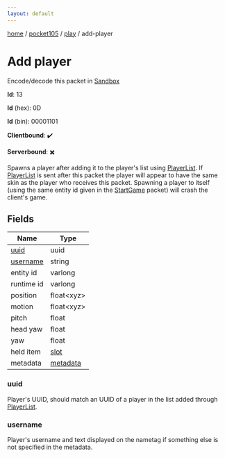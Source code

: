 ```yaml
---
layout: default
---
```


[home](/)  /  [pocket105](/protocol/pocket105)  /  [play](/protocol/pocket105/play)  /  add-player

# Add player

Encode/decode this packet in [Sandbox](../../../sandbox/pocket105#play.add_player)

**Id**: 13

**Id** (hex): 0D

**Id** (bin): 00001101

**Clientbound**: ✔️

**Serverbound**: ✖️

Spawns a player after adding it to the player's list using [PlayerList](#play_player-list). If [PlayerList](#play_player-list) is sent after this packet the player will appear to have the same skin as the player who receives this packet.
Spawning a player to itself (using the same entity id given in the [StartGame](#play_start-game) packet) will crash the client's game.

## Fields

Name | Type
---|---
[uuid](#uuid) | uuid
[username](#username) | string
entity id | varlong
runtime id | varlong
position | float&lt;xyz&gt;
motion | float&lt;xyz&gt;
pitch | float
head yaw | float
yaw | float
held item | [slot](/protocol/pocket105/types/slot)
metadata | [metadata](/protocol/pocket105/metadata)

### uuid

Player's UUID, should match an UUID of a player in the list added through [PlayerList](#play_player-list).

### username

Player's username and text displayed on the nametag if something else is not specified in the metadata.
